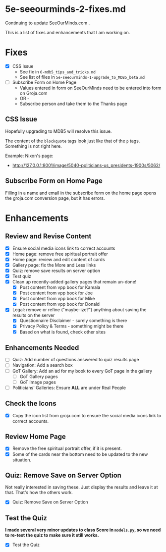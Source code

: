
# 5e-seeourminds-2-fixes.md

Continuing to update SeeOurMinds.com .

This is a list of fixes and enhancements that I am working on.

# Fixes

- [x] CSS Issue
  - See fix in `6-mdb5_tips_and_tricks.md`
  - See list of files in `5e-seeourminds-1-upgrade_to_MDB5_beta.md`
- [ ] Subscribe Form on Home Page
  - Values entered in form on SeeOurMinds need to be entered into form on Groja.com
  - OR -
  - Subscribe person and take them to the Thanks page

## CSS Issue

Hopefully upgrading to MDB5 will resolve this issue.

The content of the `blockquote` tags look just like that of the `p` tags.
Something is not right here.

Example: Nixon's page:

- http://127.0.0.1:8001/image/5040-politicians-us_presidents-1900s/5062/

## Subscribe Form on Home Page

Filling in a name and email in the subscribe form on the home page opens the groja.com conversion page, but it has errors.

# Enhancements

## Review and Revise Content

- [x] Ensure social media icons link to correct accounts
- [x] Home page: remove free spiritual portrait offer
- [x] Home page: review and edit content of cards
- [x] Gallery page: fix the More and Less links
- [x] Quiz: remove save results on server option
- [x] Test quiz
- [x] Clean up recently-added gallery pages that remain un-done!
    - [x] Post content from vpp book for Kamala
    - [x] Post content from vpp book for Joe
    - [x] Post content from vpp book for Mike
    - [x] Post content from vpp book for Donald
- [x] Legal: remove or refine ("maybe-ize?") anything about saving the results on the server
    - [x] Questionnaire Disclaimer - surely something is there
    - [x] Privacy Policy & Terms - something might be there
    - [x] Based on what is found, check other sites

## Enhancements Needed

- [ ] Quiz: Add number of questions answered to quiz results page
- [ ] Navigation: Add a search box
- [ ] GoT Gallery: Add an ad for my book to every GoT page in the gallery
    - [ ] GoT Gallery pages
    - [ ] GoT Image pages
- [ ] Politicians' Galleries: Ensure **ALL** are under Real People

## Check the Icons

- [x] Copy the icon list from groja.com to ensure the social media icons link to correct accounts.

## Review Home Page

- [x] Remove the free spiritual portrait offer, if it is present.
- [x] Some of the cards near the bottom need to be updated to the new situation.

## Quiz: Remove Save on Server Option

Not really interested in saving these.  Just display the results and leave it at that.  That's how the others work.

- [x] Quiz: Remove Save on Server Option

## Test the Quiz

**I made several very minor updates to class Score in `models.py`, so we need to re-test the quiz to make sure it still works.**

- [x] Test the Quiz

